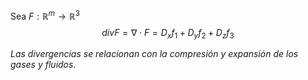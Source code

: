 Sea $F:\mathbb{R}^m\to \mathbb{R}^3$
$$
div F = \nabla\cdot F=D_{x}f_{1}+D_{y}f_{2}+D_{z}f_{3}
$$

*Las divergencias se relacionan con la compresión y expansión de los gases y fluidos.*